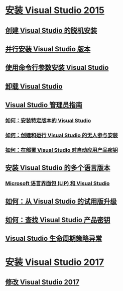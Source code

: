 # [安装 Visual Studio 2015](install-visual-studio-2015.md)
## [创建 Visual Studio 的脱机安装](create-an-offline-installation-of-visual-studio.md)
## [并行安装 Visual Studio 版本](install-visual-studio-versions-side-by-side.md)
## [使用命令行参数安装 Visual Studio](use-command-line-parameters-to-install-visual-studio.md)
## [卸载 Visual Studio](uninstall-visual-studio.md)
## [Visual Studio 管理员指南](visual-studio-administrator-guide.md)
### [如何：安装特定版本的 Visual Studio](how-to-install-a-specific-release-of-visual-studio.md)
### [如何：创建和运行 Visual Studio 的无人参与安装](how-to-create-and-run-an-unattended-installation-of-visual-studio.md)
### [如何：在部署 Visual Studio 时自动应用产品密钥](how-to-automatically-apply-product-keys-when-deploying-visual-studio.md)
## [安装 Visual Studio 的多个语言版本](install-multiple-language-versions-of-visual-studio.md)
### [Microsoft 语言界面包 (LIP) 和 Visual Studio](microsoft-language-interface-packs-lips-and-visual-studio.md)
## [如何：从 Visual Studio 的试用版升级](how-to-upgrade-from-a-trial-edition-of-visual-studio.md)
## [如何：查找 Visual Studio 产品密钥](how-to-locate-the-visual-studio-product-key.md)
## [Visual Studio 生命周期策略异常](visual-studio-lifecycle-policy-exceptions.md)
# [安装 Visual Studio 2017](install-visual-studio-15-preview-5.md)
## [修改 Visual Studio 2017](modify-visual-studio-15-preview-5.md)
